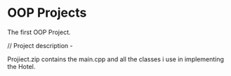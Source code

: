 # OOP Projects
 
The first OOP Project.

 //  Project description - 

Projiect.zip contains the main.cpp and all the classes i use in implementing the Hotel.
